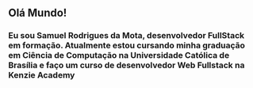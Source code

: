 ## Olá Mundo! 
### Eu sou Samuel Rodrigues da Mota, desenvolvedor FullStack em formação. Atualmente estou cursando minha graduação em Ciência de Computação na Universidade Católica de Brasília e faço um curso de desenvolvedor Web Fullstack na Kenzie Academy


<!--#### Tecnologias
<div>
  <img height="50px" src="https://cdn.jsdelivr.net/gh/devicons/devicon@latest/icons/html5/html5-original.svg" />
  <img height="50px" src="https://cdn.jsdelivr.net/gh/devicons/devicon@latest/icons/css3/css3-original.svg" />
  <img height="50px" src="https://cdn.jsdelivr.net/gh/devicons/devicon@latest/icons/javascript/javascript-plain.svg" />
  <img height="50px" src="https://cdn.jsdelivr.net/gh/devicons/devicon@latest/icons/react/react-original-wordmark.svg" />
  <img height="50px" src="https://cdn.jsdelivr.net/gh/devicons/devicon@latest/icons/sass/sass-original.svg" />
  <img height="50px" src="https://cdn.jsdelivr.net/gh/devicons/devicon@latest/icons/vitejs/vitejs-original.svg" />
  <img height="50px" src="https://cdn.jsdelivr.net/gh/devicons/devicon@latest/icons/figma/figma-original.svg" />
  <img height="50px" src="https://cdn.jsdelivr.net/gh/devicons/devicon@latest/icons/git/git-original.svg" />
  <img height="50px" src="https://swiperjs.com/images/swiper-logo.svg" />
  <img height="50px" src="https://cdn.jsdelivr.net/gh/devicons/devicon@latest/icons/nodejs/nodejs-original.svg" />
  <img height="50px" src="https://cdn.jsdelivr.net/gh/devicons/devicon@latest/icons/webpack/webpack-original.svg" />
  <img height="50px" src="https://cdn.jsdelivr.net/gh/devicons/devicon@latest/icons/jquery/jquery-original.svg" />
  <img height="50px" src="https://cdn.jsdelivr.net/gh/devicons/devicon@latest/icons/nextjs/nextjs-original.svg" />
  <img height="50px" src="https://cdn.jsdelivr.net/gh/devicons/devicon@latest/icons/vuejs/vuejs-original.svg" />
  <img height="50px" src="https://cdn.jsdelivr.net/gh/devicons/devicon@latest/icons/gulp/gulp-plain.svg" />
  <img height="50px" src="https://cdn.jsdelivr.net/gh/devicons/devicon@latest/icons/angularjs/angularjs-original.svg" />

</div>

**SamuelMota321/samuelmota321** is a ✨ _special_ ✨ repository because its `README.md` (this file) appears on your GitHub profile.

Here are some ideas to get you started:

- 🔭 I’m currently working on ...
- 🌱 I’m currently learning ...
- 👯 I’m looking to collaborate on ...
- 🤔 I’m looking for help with ...
- 💬 Ask me about ...
- 📫 How to reach me: ...
- 😄 Pronouns: ...
- ⚡ Fun fact: ...
-->
